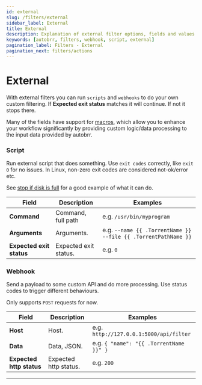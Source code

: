 ```yaml
---
id: external
slug: /filters/external
sidebar_label: External
title: External
description: Explanation of external filter options, fields and values.
keywords: [autobrr, filters, webhook, script, external]
pagination_label: Filters - External
pagination_next: filters/actions
---
```


# External

With external filters you can run `scripts` and `webhooks` to do your own custom filtering. If **Expected exit status** matches it will continue. If not it stops there.

Many of the fields have support for [macros](./macros.md), which allow you to enhance your workflow significantly by providing custom logic/data processing to the input data provided by autobrr.

### Script

Run external script that does something. Use `exit codes` correctly, like `exit 0` for no issues. In Linux, non-zero exit codes are considered not-ok/error etc.

See [stop if disk is full](../usage/tips.md#stop-if-disk-is-full) for a good example of what it can do.

| Field                    | Description           | Examples                                                       |
| ------------------------ | --------------------- | -------------------------------------------------------------- |
| **Command**              | Command, full path    | e.g. `/usr/bin/myprogram`                                      |
| **Arguments**            | Arguments.            | e.g. `--name {{ .TorrentName }} --file {{ .TorrentPathName }}` |
| **Expected exit status** | Expected exit status. | e.g. `0`                                                       |

### Webhook

Send a payload to some custom API and do more processing. Use status codes to trigger different behaviours.

Only supports `POST` requests for now.

| Field                    | Description           | Examples                                |
| ------------------------ | --------------------- | --------------------------------------- |
| **Host**                 | Host.                 | e.g. `http://127.0.0.1:5000/api/filter` |
| **Data**                 | Data, JSON.           | e.g. `{ "name": "{{ .TorrentName }}" }` |
| **Expected http status** | Expected http status. | e.g. `200`                              |

---
